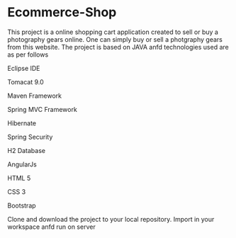 # Ecommerce-Shop
This project is a online shopping cart application created to sell or buy a photography gears online. One can simply buy or sell a photgraphy gears from this website.
The project is based on JAVA anfd technologies used are as per follows


Eclipse IDE


Tomacat 9.0


Maven Framework


Spring MVC Framework


Hibernate


Spring Security

H2 Database

AngularJs

HTML 5

CSS 3


Bootstrap

Clone and download the project to your local repository. Import in your workspace anfd run on server
